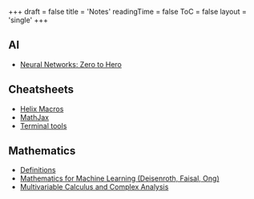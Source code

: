 +++
draft = false
title = 'Notes'
readingTime = false
ToC = false
layout = 'single'
+++

## AI
- [Neural Networks: Zero to Hero](./ai/neural_networks_zero_to_hero)

## Cheatsheets
- [Helix Macros](./cheatsheets/helix_macros.md)
- [MathJax](./cheatsheets/mathjax.md)
- [Terminal tools](./cheatsheets/terminal_tools.md)

## Mathematics
- [Definitions](./mathematics/definitions)
- [Mathematics for Machine Learning (Deisenroth, Faisal, Ong)](./mathematics/mathematics_for_machine_learning)
- [Multivariable Calculus and Complex Analysis](./mathematics/multivariable_calculus_and_complex_analysis)
